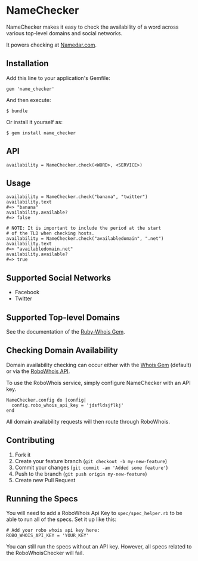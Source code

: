 # NameChecker

NameChecker makes it easy to check the availability of a word across various
top-level domains and social networks. 

It powers checking at [Namedar.com](http://namedar.com).

## Installation

Add this line to your application's Gemfile:

    gem 'name_checker'

And then execute:

    $ bundle

Or install it yourself as:

    $ gem install name_checker

## API

    availability = NameChecker.check(<WORD>, <SERVICE>)

## Usage

    availability = NameChecker.check("banana", "twitter")
    availability.text
    #=> "banana"
    availability.available?
    #=> false

    # NOTE: It is important to include the period at the start 
    # of the TLD when checking hosts.
    availability = NameChecker.check("availabledomain", ".net")
    availability.text
    #=> "availabledomain.net"
    availability.available?
    #=> true

## Supported Social Networks

 - Facebook
 - Twitter

## Supported Top-level Domains

 See the documentation of the [Ruby-Whois Gem](http://www.ruby-whois.org/).

## Checking Domain Availability

Domain availability checking can occur either with the [Whois Gem](http://bit.ly/KYquaW)
(default) or via the [RoboWhois API](http://bit.ly/KYqveX).

To use the RoboWhois service, simply configure NameChecker with an API key.

    NameChecker.config do |config|
      config.robo_whois_api_key = 'jdsfldsjflkj'
    end

All domain availability requests will then route through RoboWhois.

## Contributing

1. Fork it
2. Create your feature branch (`git checkout -b my-new-feature`)
3. Commit your changes (`git commit -am 'Added some feature'`)
4. Push to the branch (`git push origin my-new-feature`)
5. Create new Pull Request

## Running the Specs

You will need to add a RoboWhois Api Key to `spec/spec_helper.rb` to be
able to run all of the specs. Set it up like this:

    # Add your robo whois api key here:
    ROBO_WHOIS_API_KEY = 'YOUR_KEY'

You can still run the specs without an API key. However, all specs related
to the RoboWhoisChecker will fail.

